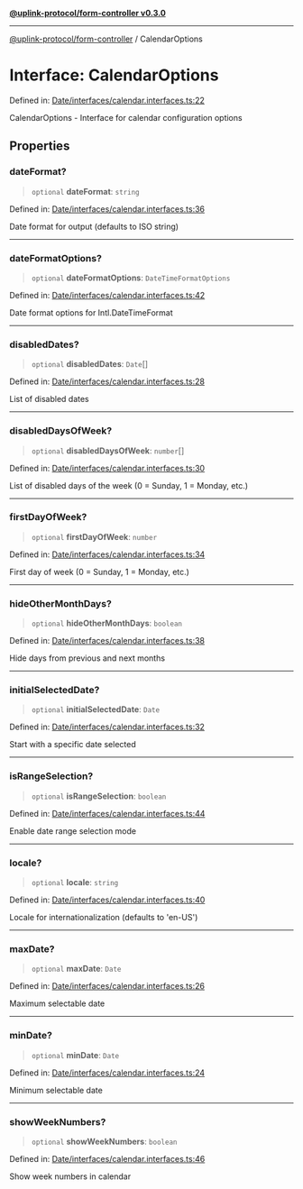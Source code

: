 [**@uplink-protocol/form-controller v0.3.0**](../README.md)

***

[@uplink-protocol/form-controller](../globals.md) / CalendarOptions

# Interface: CalendarOptions

Defined in: [Date/interfaces/calendar.interfaces.ts:22](https://github.com/jmkcoder/uplink-protocol-calendar/blob/c7c94af75a3a7e438811c9ee3008f982792d2fb8/src/Date/interfaces/calendar.interfaces.ts#L22)

CalendarOptions - Interface for calendar configuration options

## Properties

### dateFormat?

> `optional` **dateFormat**: `string`

Defined in: [Date/interfaces/calendar.interfaces.ts:36](https://github.com/jmkcoder/uplink-protocol-calendar/blob/c7c94af75a3a7e438811c9ee3008f982792d2fb8/src/Date/interfaces/calendar.interfaces.ts#L36)

Date format for output (defaults to ISO string)

***

### dateFormatOptions?

> `optional` **dateFormatOptions**: `DateTimeFormatOptions`

Defined in: [Date/interfaces/calendar.interfaces.ts:42](https://github.com/jmkcoder/uplink-protocol-calendar/blob/c7c94af75a3a7e438811c9ee3008f982792d2fb8/src/Date/interfaces/calendar.interfaces.ts#L42)

Date format options for Intl.DateTimeFormat

***

### disabledDates?

> `optional` **disabledDates**: `Date`[]

Defined in: [Date/interfaces/calendar.interfaces.ts:28](https://github.com/jmkcoder/uplink-protocol-calendar/blob/c7c94af75a3a7e438811c9ee3008f982792d2fb8/src/Date/interfaces/calendar.interfaces.ts#L28)

List of disabled dates

***

### disabledDaysOfWeek?

> `optional` **disabledDaysOfWeek**: `number`[]

Defined in: [Date/interfaces/calendar.interfaces.ts:30](https://github.com/jmkcoder/uplink-protocol-calendar/blob/c7c94af75a3a7e438811c9ee3008f982792d2fb8/src/Date/interfaces/calendar.interfaces.ts#L30)

List of disabled days of the week (0 = Sunday, 1 = Monday, etc.)

***

### firstDayOfWeek?

> `optional` **firstDayOfWeek**: `number`

Defined in: [Date/interfaces/calendar.interfaces.ts:34](https://github.com/jmkcoder/uplink-protocol-calendar/blob/c7c94af75a3a7e438811c9ee3008f982792d2fb8/src/Date/interfaces/calendar.interfaces.ts#L34)

First day of week (0 = Sunday, 1 = Monday, etc.)

***

### hideOtherMonthDays?

> `optional` **hideOtherMonthDays**: `boolean`

Defined in: [Date/interfaces/calendar.interfaces.ts:38](https://github.com/jmkcoder/uplink-protocol-calendar/blob/c7c94af75a3a7e438811c9ee3008f982792d2fb8/src/Date/interfaces/calendar.interfaces.ts#L38)

Hide days from previous and next months

***

### initialSelectedDate?

> `optional` **initialSelectedDate**: `Date`

Defined in: [Date/interfaces/calendar.interfaces.ts:32](https://github.com/jmkcoder/uplink-protocol-calendar/blob/c7c94af75a3a7e438811c9ee3008f982792d2fb8/src/Date/interfaces/calendar.interfaces.ts#L32)

Start with a specific date selected

***

### isRangeSelection?

> `optional` **isRangeSelection**: `boolean`

Defined in: [Date/interfaces/calendar.interfaces.ts:44](https://github.com/jmkcoder/uplink-protocol-calendar/blob/c7c94af75a3a7e438811c9ee3008f982792d2fb8/src/Date/interfaces/calendar.interfaces.ts#L44)

Enable date range selection mode

***

### locale?

> `optional` **locale**: `string`

Defined in: [Date/interfaces/calendar.interfaces.ts:40](https://github.com/jmkcoder/uplink-protocol-calendar/blob/c7c94af75a3a7e438811c9ee3008f982792d2fb8/src/Date/interfaces/calendar.interfaces.ts#L40)

Locale for internationalization (defaults to 'en-US')

***

### maxDate?

> `optional` **maxDate**: `Date`

Defined in: [Date/interfaces/calendar.interfaces.ts:26](https://github.com/jmkcoder/uplink-protocol-calendar/blob/c7c94af75a3a7e438811c9ee3008f982792d2fb8/src/Date/interfaces/calendar.interfaces.ts#L26)

Maximum selectable date

***

### minDate?

> `optional` **minDate**: `Date`

Defined in: [Date/interfaces/calendar.interfaces.ts:24](https://github.com/jmkcoder/uplink-protocol-calendar/blob/c7c94af75a3a7e438811c9ee3008f982792d2fb8/src/Date/interfaces/calendar.interfaces.ts#L24)

Minimum selectable date

***

### showWeekNumbers?

> `optional` **showWeekNumbers**: `boolean`

Defined in: [Date/interfaces/calendar.interfaces.ts:46](https://github.com/jmkcoder/uplink-protocol-calendar/blob/c7c94af75a3a7e438811c9ee3008f982792d2fb8/src/Date/interfaces/calendar.interfaces.ts#L46)

Show week numbers in calendar
